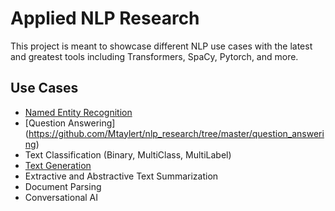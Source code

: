 # Applied NLP Research

This project is meant to showcase different NLP use cases with the latest and greatest tools including Transformers, SpaCy, Pytorch, and more. 

## Use Cases
  - [Named Entity Recognition](https://github.com/Mtaylert/nlp_research/tree/master/entity_recognition)
  - [Question Answering] (https://github.com/Mtaylert/nlp_research/tree/master/question_answering)
  - Text Classification (Binary, MultiClass, MultiLabel)
  - [Text Generation](https://github.com/Mtaylert/nlp_research/tree/master/text_generation/Markov_Model)
  - Extractive and Abstractive Text Summarization
  - Document Parsing
  - Conversational AI
